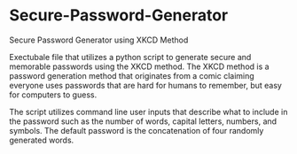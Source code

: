 # Secure-Password-Generator
Secure Password Generator using XKCD Method

Exectubale file that utilizes a python script to generate secure and memorable passwords using the XKCD method. The XKCD method is a password generation method that originates from a comic claiming everyone uses passwords that are hard for humans to remember, but easy for computers to guess.

The script utilizes command line user inputs that describe what to include in the password such as the number of words, capital letters, numbers, and symbols. The default password is the concatenation of four randomly generated words.
